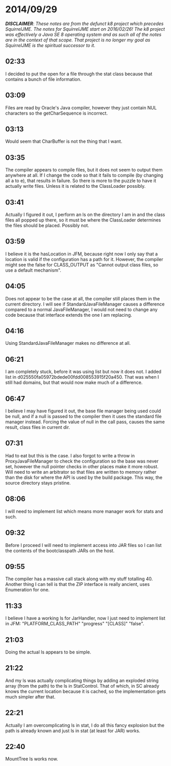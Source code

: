 # 2014/09/29

***DISCLAIMER***: _These notes are from the defunct k8 project which_
_precedes SquirrelJME. The notes for SquirrelJME start on 2016/02/26!_
_The k8 project was effectively a Java SE 8 operating system and as such_
_all of the notes are in the context of that scope. That project is no_
_longer my goal as SquirrelJME is the spiritual successor to it._

## 02:33

I decided to put the open for a file through the stat class because that
contains a bunch of file information.

## 03:09

Files are read by Oracle's Java compiler, however they just contain NUL
characters so the getCharSequence is incorrect.

## 03:13

Would seem that CharBuffer is not the thing that I want.

## 03:35

The compiler appears to compile files, but it does not seem to output them
anywhere at all. If I change the code so that it fails to compile (by changing
all a to e), that results in failure. So there is more to the puzzle to have
it actually write files. Unless it is related to the ClassLoader possibly.

## 03:41

Actually I figured it out, I perform an ls on the directory I am in and the
class files all popped up there, so it must be where the ClassLoader
determines the files should be placed. Possibly not.

## 03:59

I believe it is the hasLocation in JFM, because right now I only say that a
location is valid if the configuration has a path for it. However, the
compiler might see the false for CLASS_OUTPUT as "Cannot output class files,
so use a default mechanism".

## 04:05

Does not appear to be the case at all, the compiler still places them in the
current directory. I will see if StandardJavaFileManager causes a difference
compared to a normal JavaFileManager, I would not need to change any code
because that interface extends the one I am replacing.

## 04:16

Using StandardJavaFileManager makes no difference at all.

## 06:21

I am completely stuck, before it was using list but now it does not. I added
list in d025550fa05972bdede00fdd008553915f20a450. That was when I still had
domains, but that would now make much of a difference.

## 06:47

I believe I may have figured it out, the base file manager being used could be
null, and if a null is passed to the compiler then it uses the standard file
manager instead. Forcing the value of null in the call pass, causes the same
result, class files in current dir.

## 07:31

Had to eat but this is the case. I also forgot to write a throw in
ProxyJavaFileManager to check the configuration so the base was never set,
however the null pointer checks in other places make it more robust. Will need
to write an arbitrator so that files are written to memory rather than the
disk for where the API is used by the build package. This way, the source
directory stays pristine.

## 08:06

I will need to implement list which means more manager work for stats and
such.

## 09:32

Before I proceed I will need to implement access into JAR files so I can list
the contents of the bootclasspath JARs on the host.

## 09:55

The compiler has a massive call stack along with my stuff totalling 40.
Another thing I can tell is that the ZIP interface is really ancient, uses
Enumeration for one.

## 11:33

I believe I have a working ls for JarHandler, now I just need to implement
list in JFM: "PLATFORM_CLASS_PATH" "progress" "[CLASS]" "false".

## 21:03

Doing the actual ls appears to be simple.

## 21:22

And my ls was actually complicating things by adding an exploded string array
(from the path) to the ls in StatControl. That of which, in SC already knows
the current location because it is cached, so the implementation gets much
simpler after that.

## 22:21

Actually I am overcomplicating ls in stat, I do all this fancy explosion but
the path is already known and just ls in stat (at least for JAR) works.

## 22:40

MountTree ls works now.

